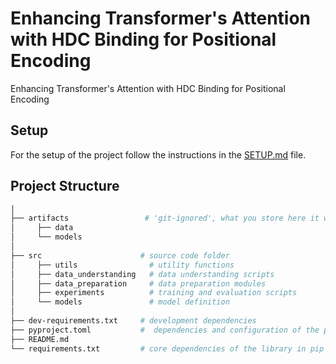 # Enhancing Transformer's Attention with HDC Binding for Positional Encoding

Enhancing Transformer's Attention with HDC Binding for Positional Encoding

## Setup

For the setup of the project follow the instructions in the [SETUP.md](docs/SETUP.md) file.

## Project Structure

```bash
│
├── artifacts                 # 'git-ignored', what you store here it won't be stored in the Github repository
│     ├── data
│     └── models
│
├── src                      # source code folder
│     ├── utils                # utility functions
│     ├── data_understanding   # data understanding scripts
│     ├── data_preparation     # data preparation modules
│     ├── experiments          # training and evaluation scripts
│     └── models               # model definition
│
├── dev-requirements.txt     # development dependencies
├── pyproject.toml           #  dependencies and configuration of the project
├── README.md
└── requirements.txt         # core dependencies of the library in pip format
```
